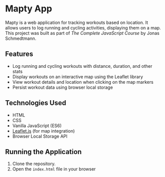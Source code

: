# Mapty App

Mapty is a web application for tracking workouts based on location. It allows users to log running and cycling activities, displaying them on a map. This project was built as part of _The Complete JavaScript Course_ by Jonas Schmedtmann.

## Features

- Log running and cycling workouts with distance, duration, and other stats
- Display workouts on an interactive map using the Leaflet library
- View workout details and location when clicking on the map markers
- Persist workout data using browser local storage

## Technologies Used

- HTML
- CSS
- Vanilla JavaScript (ES6)
- [Leaflet.js](https://leafletjs.com/) (for map integration)
- Browser Local Storage API

## Running the Application

1. Clone the repository.
2. Open the `index.html` file in your browser
